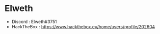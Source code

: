 # Elweth


- Discord : Elweth#3751
- HackTheBox : https://www.hackthebox.eu/home/users/profile/202604
